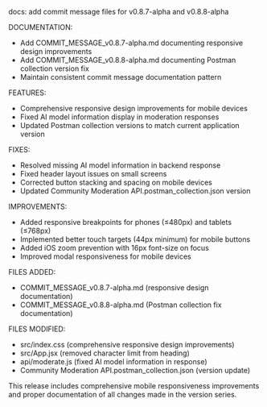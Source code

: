 docs: add commit message files for v0.8.7-alpha and v0.8.8-alpha

DOCUMENTATION:
- Add COMMIT_MESSAGE_v0.8.7-alpha.md documenting responsive design improvements
- Add COMMIT_MESSAGE_v0.8.8-alpha.md documenting Postman collection version fix
- Maintain consistent commit message documentation pattern

FEATURES:
- Comprehensive responsive design improvements for mobile devices
- Fixed AI model information display in moderation responses
- Updated Postman collection versions to match current application version

FIXES:
- Resolved missing AI model information in backend response
- Fixed header layout issues on small screens
- Corrected button stacking and spacing on mobile devices
- Updated Community Moderation API.postman_collection.json version

IMPROVEMENTS:
- Added responsive breakpoints for phones (≤480px) and tablets (≤768px)
- Implemented better touch targets (44px minimum) for mobile buttons
- Added iOS zoom prevention with 16px font-size on focus
- Improved modal responsiveness for mobile devices

FILES ADDED:
- COMMIT_MESSAGE_v0.8.7-alpha.md (responsive design documentation)
- COMMIT_MESSAGE_v0.8.8-alpha.md (Postman collection fix documentation)

FILES MODIFIED:
- src/index.css (comprehensive responsive design improvements)
- src/App.jsx (removed character limit from heading)
- api/moderate.js (fixed AI model information in response)
- Community Moderation API.postman_collection.json (version update)

This release includes comprehensive mobile responsiveness improvements
and proper documentation of all changes made in the version series. 